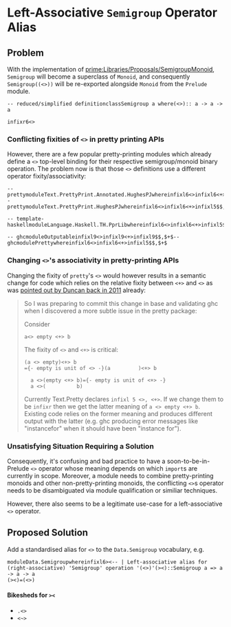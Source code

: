 # Left-Associative `Semigroup` Operator Alias

## Problem


With the implementation of [ prime:Libraries/Proposals/SemigroupMonoid](https://prime.haskell.org/intertrac/Libraries/Proposals/SemigroupMonoid), `Semigroup` will become a superclass of `Monoid`, and consequently `Semigroup((<>))` will be re-exported alongside `Monoid` from the `Prelude` module.

```
-- reduced/simplified definitionclassSemigroup a where(<>):: a -> a -> a

infixr6<>
```

### Conflicting fixities of `<>` in pretty printing APIs


However, there are a few popular pretty-printing modules which already define a `<>` top-level binding for their respective semigroup/monoid binary operation. The problem now is that those `<>` definitions use a different operator fixity/associativity:

```
-- prettymoduleText.PrettyPrint.Annotated.HughesPJwhereinfixl6<>infixl6<+>infixl5$$,$+$-- prettymoduleText.PrettyPrint.HughesPJwhereinfixl6<>infixl6<+>infixl5$$,$+$
```

```
-- template-haskellmoduleLanguage.Haskell.TH.PprLibwhereinfixl6<>infixl6<+>infixl5$$,$+$
```

```
-- ghcmoduleOutputableinfixl9<>infixl9<+>infixl9$$,$+$-- ghcmodulePrettywhereinfixl6<>infixl6<+>infixl5$$,$+$
```

### Changing `<>`'s associativity in pretty-printing APIs


Changing the fixity of `pretty`'s `<>` would however results in a semantic change for code which relies on the relative fixity between `<+>` and `<>` as was [ pointed out by Duncan back in 2011](https://mail.haskell.org/pipermail/libraries/2011-November/017066.html) already:

>
> So I was preparing to commit this change in base and validating ghc when I discovered a more subtle issue in the pretty package:
>
>
> Consider
>
> ```
> a<> empty <+> b
> ```
>
>
> The fixity of `<>` and `<+>` is critical:
>
> ```
> (a <> empty)<+> b
> ={- empty is unit of <> -}(a         )<+> b
>
>   a <>(empty <+> b)={- empty is unit of <+> -}
>   a <>(          b)
> ```
>
>
> Currently Text.Pretty declares `infixl 5 <>, <+>`. If we change them to be `infixr` then we get the latter  meaning of `a <> empty <+> b`. Existing code relies on the former meaning and produces different output with the latter (e.g. ghc producing error messages like "instancefor" when it should have been "instance for").

### Unsatisfying Situation Requiring a Solution


Consequently, it's confusing and bad practice to have a soon-to-be-in-Prelude `<>` operator whose meaning depends on which `import`s are currently in scope. Moreover, a module needs to combine pretty-printing monoids and other non-pretty-printing monoids, the conflicting `<>`s operator needs to be disambiguated via module qualification or similiar techniques.


However, there also seems to be a legitimate use-case for a left-associative `<>` operator.

## Proposed Solution


Add a standardised alias for `<>` to the `Data.Semigroup` vocabulary, e.g.

```
moduleData.Semigroupwhereinfixl6><-- | Left-associative alias for (right-associative) 'Semigroup' operation '(<>)'(><)::Semigroup a => a -> a -> a
(><)=(<>)
```

#### Bikesheds for `><`

- `.<>`
- `<~>`